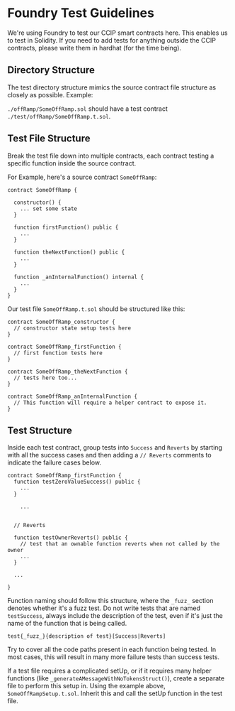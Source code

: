 # Foundry Test Guidelines

We're using Foundry to test our CCIP smart contracts here. This enables us to test in Solidity. If you need to add tests for anything outside the CCIP contracts, please write them in hardhat (for the time being).

## Directory Structure

The test directory structure mimics the source contract file structure as closely as possible. Example:

`./offRamp/SomeOffRamp.sol` should have a test contract `./test/offRamp/SomeOffRamp.t.sol`.

## Test File Structure

Break the test file down into multiple contracts, each contract testing a specific function inside the source contract.

For Example, here's a source contract `SomeOffRamp`:

```
contract SomeOffRamp {

  constructor() {
    ... set some state
  }

  function firstFunction() public {
    ...
  }

  function theNextFunction() public {
    ...
  }

  function _anInternalFunction() internal {
    ...
  }
}
```

Our test file `SomeOffRamp.t.sol` should be structured like this:

```
contract SomeOffRamp_constructor {
  // constructor state setup tests here
}

contract SomeOffRamp_firstFunction {
  // first function tests here
}

contract SomeOffRamp_theNextFunction {
  // tests here too...
}

contract SomeOffRamp_anInternalFunction {
  // This function will require a helper contract to expose it.
}
```

## Test Structure

Inside each test contract, group tests into `Success` and `Reverts` by starting with all the success cases and then adding a `// Reverts` comments to indicate the failure cases below.

```
contract SomeOffRamp_firstFunction {
  function testZeroValueSuccess() public {
    ...
  }

    ...


  // Reverts

  function testOwnerReverts() public {
    // test that an ownable function reverts when not called by the owner
    ...
  }

  ...

}
```

Function naming should follow this structure, where the `_fuzz_` section denotes whether it's a fuzz test. Do not write tests that are named `testSuccess`, always include the description of the test, even if it's just the name of the function that is being called. 

`test{_fuzz_}{description of test}[Success|Reverts]`

Try to cover all the code paths present in each function being tested. In most cases, this will result in many more failure tests than success tests.

If a test file requires a complicated setUp, or if it requires many helper functions (like `_generateAMessageWithNoTokensStruct()`), create a separate file to perform this setup in. Using the example above, `SomeOffRampSetup.t.sol`. Inherit this and call the setUp function in the test file.

